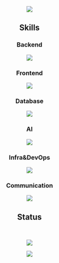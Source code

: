 

<div align="center">
  <img src="https://capsule-render.vercel.app/api?type=waving&color=gradient&customColorList=22&height=200&section=header&text=Jaemoon's%20Github&animation=fadeIn&fontSize=50&fontColor=ffffff&fontAlignY=38" />
</div>
<div align="center">
  <p><h2>Skills</h2></p>
  <p><h3>Backend</h3></p>
  <p align="center">
    <img src="https://skillicons.dev/icons?i=java,spring,python,fastapi,express&theme=light" />
  </p>
  <p><h3>Frontend</h3></p>
  <p align="center">
    <img src="https://skillicons.dev/icons?i=html,css,js,vue,react,nextjs&theme=light" />
  </p>
  <p><h3>Database</h3></p>
  <p align="center">
    <img src="https://skillicons.dev/icons?i=mysql,mongo,redis,firebase&theme=light" />
  </p>
  <p><h3>AI</h3></p>
  <p align="center">
    <img src="https://skillicons.dev/icons?i=tensorflow,opencv&theme=light" />
  </p>
  <p><h3>Infra&DevOps</h3></p>
  <p align="center">
    <img src="https://skillicons.dev/icons?i=aws,ubuntu,docker,nginx,rabbitmq&theme=light" />
  </p>
  <p><h3>Communication</h3></p>
  <p align="center">
    <img src="https://skillicons.dev/icons?i=git,gitlab,figma,discord,notion,postman&theme=light" />
  </p>
</div>

<div align="center">
  <p><h2>Status</h2></p>
  </br>
  <p>
    <img src="https://github-readme-stats.vercel.app/api?username=jaemoon99&show_icons=true" />
  </p>
</div>
<div align="center">
  <img src="https://capsule-render.vercel.app/api?type=waving&color=gradient&customColorList=22&height=200&section=footer" />
</div>

